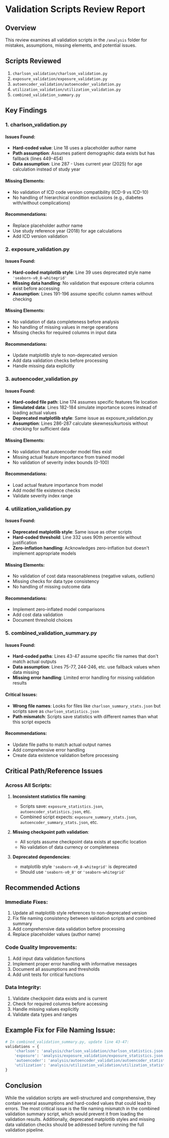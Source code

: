 # Validation Scripts Review Report

## Overview
This review examines all validation scripts in the `/analysis` folder for mistakes, assumptions, missing elements, and potential issues.

## Scripts Reviewed
1. `charlson_validation/charlson_validation.py`
2. `exposure_validation/exposure_validation.py`
3. `autoencoder_validation/autoencoder_validation.py`
4. `utilization_validation/utilization_validation.py`
5. `combined_validation_summary.py`

## Key Findings

### 1. **charlson_validation.py**

#### Issues Found:
- **Hard-coded value**: Line 18 uses a placeholder author name
- **Path assumption**: Assumes patient demographic data exists but has fallback (lines 449-454)
- **Data assumption**: Line 287 - Uses current year (2025) for age calculation instead of study year

#### Missing Elements:
- No validation of ICD code version compatibility (ICD-9 vs ICD-10)
- No handling of hierarchical condition exclusions (e.g., diabetes with/without complications)

#### Recommendations:
- Replace placeholder author name
- Use study reference year (2018) for age calculations
- Add ICD version validation

### 2. **exposure_validation.py**

#### Issues Found:
- **Hard-coded matplotlib style**: Line 39 uses deprecated style name `'seaborn-v0_8-whitegrid'`
- **Missing data handling**: No validation that exposure criteria columns exist before accessing
- **Assumption**: Lines 191-196 assume specific column names without checking

#### Missing Elements:
- No validation of data completeness before analysis
- No handling of missing values in merge operations
- Missing checks for required columns in input data

#### Recommendations:
- Update matplotlib style to non-deprecated version
- Add data validation checks before processing
- Handle missing data explicitly

### 3. **autoencoder_validation.py**

#### Issues Found:
- **Hard-coded file path**: Line 174 assumes specific features file location
- **Simulated data**: Lines 182-184 simulate importance scores instead of loading actual values
- **Deprecated matplotlib style**: Same issue as exposure_validation.py
- **Assumption**: Lines 286-287 calculate skewness/kurtosis without checking for sufficient data

#### Missing Elements:
- No validation that autoencoder model files exist
- Missing actual feature importance from trained model
- No validation of severity index bounds (0-100)

#### Recommendations:
- Load actual feature importance from model
- Add model file existence checks
- Validate severity index range

### 4. **utilization_validation.py**

#### Issues Found:
- **Deprecated matplotlib style**: Same issue as other scripts
- **Hard-coded threshold**: Line 332 uses 90th percentile without justification
- **Zero-inflation handling**: Acknowledges zero-inflation but doesn't implement appropriate models

#### Missing Elements:
- No validation of cost data reasonableness (negative values, outliers)
- Missing checks for data type consistency
- No handling of missing outcome data

#### Recommendations:
- Implement zero-inflated model comparisons
- Add cost data validation
- Document threshold choices

### 5. **combined_validation_summary.py**

#### Issues Found:
- **Hard-coded paths**: Lines 43-47 assume specific file names that don't match actual outputs
- **Data assumption**: Lines 75-77, 244-246, etc. use fallback values when data missing
- **Missing error handling**: Limited error handling for missing validation results

#### Critical Issues:
- **Wrong file names**: Looks for files like `charlson_summary_stats.json` but scripts save as `charlson_statistics.json`
- **Path mismatch**: Scripts save statistics with different names than what this script expects

#### Recommendations:
- Update file paths to match actual output names
- Add comprehensive error handling
- Create data existence validation before processing

## Critical Path/Reference Issues

### Across All Scripts:
1. **Inconsistent statistics file naming**:
   - Scripts save: `exposure_statistics.json`, `autoencoder_statistics.json`, etc.
   - Combined script expects: `exposure_summary_stats.json`, `autoencoder_summary_stats.json`, etc.

2. **Missing checkpoint path validation**:
   - All scripts assume checkpoint data exists at specific location
   - No validation of data currency or completeness

3. **Deprecated dependencies**:
   - matplotlib style `'seaborn-v0_8-whitegrid'` is deprecated
   - Should use `'seaborn-v0_8'` or `'seaborn-whitegrid'`

## Recommended Actions

### Immediate Fixes:
1. Update all matplotlib style references to non-deprecated version
2. Fix file naming consistency between validation scripts and combined summary
3. Add comprehensive data validation before processing
4. Replace placeholder values (author name)

### Code Quality Improvements:
1. Add input data validation functions
2. Implement proper error handling with informative messages
3. Document all assumptions and thresholds
4. Add unit tests for critical functions

### Data Integrity:
1. Validate checkpoint data exists and is current
2. Check for required columns before accessing
3. Handle missing values explicitly
4. Validate data types and ranges

## Example Fix for File Naming Issue:

```python
# In combined_validation_summary.py, update line 43-47:
validations = {
    'charlson': 'analysis/charlson_validation/charlson_statistics.json',  # was charlson_summary_stats.json
    'exposure': 'analysis/exposure_validation/exposure_statistics.json',   # was exposure_summary_stats.json
    'autoencoder': 'analysis/autoencoder_validation/autoencoder_statistics.json',  # was autoencoder_summary_stats.json
    'utilization': 'analysis/utilization_validation/utilization_statistics.json'   # was utilization_summary_stats.json
}
```

## Conclusion

While the validation scripts are well-structured and comprehensive, they contain several assumptions and hard-coded values that could lead to errors. The most critical issue is the file naming mismatch in the combined validation summary script, which would prevent it from loading the validation results. Additionally, deprecated matplotlib styles and missing data validation checks should be addressed before running the full validation pipeline.